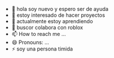 - 👋 hola soy nuevo y espero ser de ayuda 
- 👀 estoy interesado de hacer proyectos
- 🌱 actualmente estoy aprendiendo 
- 💞️ buscor colabora con roblox
- 📫 How to reach me ...
- 😄 Pronouns: ...
- ⚡ soy una persona timida
<!---
Davidantigua/Davidantigua is a ✨ special ✨ repository because its `README.md` (this file) appears on your GitHub profile.
You can click the Preview link to take a look at your changes.
--->
